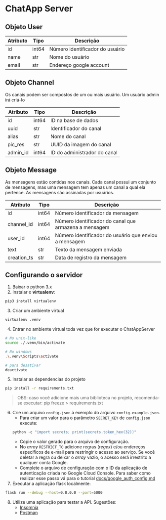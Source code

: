 # ChatApp Server

## Objeto User

| Atributo     | Tipo  | Descrição                       |
|--------------|-------|---------------------------------|
| id           | int64 | Número identificador do usuário |
| name         |  str  | Nome do usuário                 |
| email        |  str  | Endereço google account         |

## Objeto Channel

Os canais podem ser compostos de um ou mais usuário. Um usuário admin
irá criá-lo

| Atributo     | Tipo  | Descrição                     |
|--------------|-------|-------------------------------|
| id           | int64 | ID na base de dados           |
| uuid         |  str  | Identificador do canal        |
| alias        |  str  | Nome do canal                 |
| pic_res      |  str  | UUID da imagem do canal       |
| admin_id     | int64 | ID do administrador do canal  |

## Objeto Message

As mensagens estão contidas nos canais. Cada canal possui um conjunto
de mensagens, mas uma mensagem tem apenas um canal a qual ela pertence.
As mensagens são assinadas por usuários.

| Atributo     | Tipo  | Descrição                                             |
|--------------|-------|-------------------------------------------------------|
| id           | int64 | Número identificador da mensagem                      |
| channel_id   | int64 | Número identificador do canal que armazena a mensagem |
| user_id      | int64 | Número identificador do usuário que enviou a mensagem |
| text         | str   | Texto da mensagem enviada                             |
| creation_ts  | str   | Data de registro da mensagem                          |

## Configurando o servidor

1) Baixar o python 3.x
2) Instalar o **virtualenv**:
```bash
pip3 install virtualenv
```
3) Criar um ambiente virtual
```bash
virtualenv .venv
```
4) Entrar no ambiente virtual toda vez que for executar o ChatAppServer
```bash
# No unix-like
source ./.venv/bin/activate

# No windows
.\.venv\Scripts\activate

# para desativar
deactivate
```
5) Instalar as dependencias do projeto
```bash
pip install -r requirements.txt
```
> OBS: caso você adicione mais uma biblioteca no projeto, recomenda-se executar: pip freeze > requirements.txt
6) Crie um arquivo `config.json` à exemplo do arquivo `config-example.json`.
    * Para criar um valor para o parâmetro `SECRET_KEY` de `config.json` execute:
    ```python
    python -c "import secrets; print(secrets.token_hex(32))"
    ```
    * Copie o valor gerado para o arquivo de configuração.
    * No *array* `RESTRICT_TO` adicione regras (*regex*) e/ou endereços específicos de e-mail para restringir o acesso ao serviço. Se você deletar a regra ou deixar o *array* vazio, o acesso será irrestrito a qualquer conta Google.
    * Complete o arquivo de configuração com o ID da aplicação de autenticação criada no Google Cloud Console. Para saber como realizar esse passo vá para o tutorial [docs/google_auth_config.md](docs/google_auth_config.md)
7) Executar a aplicação flask localmente:
```bash
flask run --debug --host=0.0.0.0 --port=5000
```
8) Utilize uma aplicação para testar a API. Sugestões:
    * [Insomnia](https://insomnia.rest/download)
    * [Postman](https://www.postman.com/)
